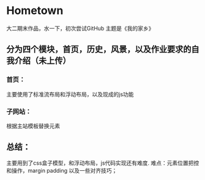 # Hometown
大二期末作品，水一下，初次尝试GitHub
主题是《我的家乡》
## 分为四个模块，首页，历史，风景，以及作业要求的自我介绍（未上传）

### 首页：

主要使用了标准流布局和浮动布局，以及现成的js功能

### 子网站：

根据主站模板替换元素

## 总结：
主要用到了css盒子模型，和浮动布局，js代码实现还有难度.
难点：元素位置把控和操作，margin padding 以及一些对齐技巧；

